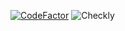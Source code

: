 [![CodeFactor](https://www.codefactor.io/repository/github/jameslindfors/podcast-skgp-stack/badge)](https://www.codefactor.io/repository/github/jameslindfors/podcast-skgp-stack)
![Checkly](https://api.checklyhq.com/v1/badges/checks/993c38fa-76cb-4240-9790-53a63f83e9f1?style=flat-square&theme=default&responseTime=true)